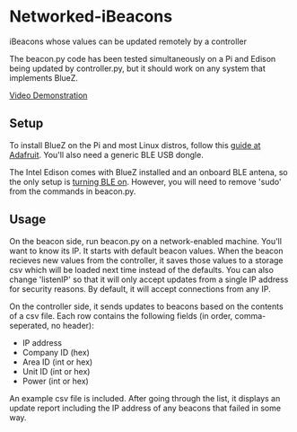 # Networked-iBeacons
iBeacons whose values can be updated remotely by a controller

The beacon.py code has been tested simultaneously on a Pi and Edison being updated by controller.py, but it should work on any system that implements BlueZ.

[Video Demonstration](https://www.youtube.com/watch?v=XDeJwOefse8)

## Setup

To install BlueZ on the Pi and most Linux distros, follow this [guide at Adafruit](https://learn.adafruit.com/pibeacon-ibeacon-with-a-raspberry-pi/setting-up-the-pi). You'll also need a generic BLE USB dongle.

The Intel Edison comes with BlueZ installed and an onboard BLE antena, so the only setup is [turning BLE on](https://software.intel.com/en-us/articles/intel-edison-board-getting-started-with-bluetooth). However, you will need to remove 'sudo' from the commands in beacon.py.

## Usage

On the beacon side, run beacon.py on a network-enabled machine. You'll want to know its IP. It starts with default beacon values. When the beacon recieves new values from the controller, it saves those values to a storage csv which will be loaded next time instead of the defaults. You can also change 'listenIP' so that it will only accept updates from a single IP address for security reasons. By default, it will accept connections from any IP.

On the controller side, it sends updates to beacons based on the contents of a csv file. Each row contains the following fields (in order, comma-seperated, no header):
* IP address
* Company ID (hex)
* Area ID (int or hex)
* Unit ID (int or hex)
* Power (int or hex)

An example csv file is included. After going through the list, it displays an update report including the IP address of any beacons that failed in some way.
